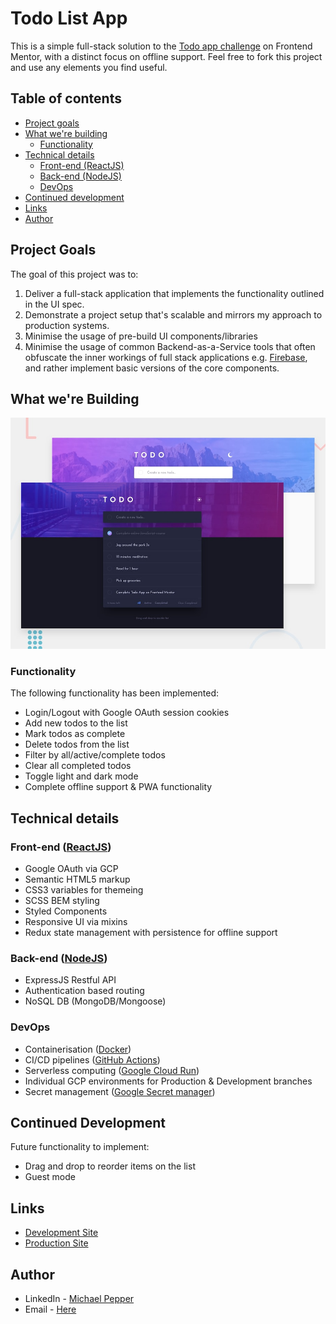 # Todo List App

This is a simple full-stack solution to the [Todo app challenge](https://www.frontendmentor.io/challenges/todo-app-Su1_KokOW) on Frontend Mentor, with a distinct focus on offline support. Feel free to fork this project and use any elements you find useful.

## Table of contents
  - [Project goals](#project-goals)
  - [What we're building](#what-were-building)
    - [Functionality](#functionality)
  - [Technical details](#technical-details)
    - [Front-end (ReactJS)](#front-end-reactjs)
    - [Back-end (NodeJS)](#back-end-nodejs)
    - [DevOps](#devops)
  - [Continued development](#continued-development)
  - [Links](#links)
  - [Author](#author)

## Project Goals

The goal of this project was to:

1. Deliver a full-stack application that implements the functionality outlined in the UI spec.
2. Demonstrate a project setup that's scalable and mirrors my approach to production systems.
3. Minimise the usage of pre-build UI components/libraries
4. Minimise the usage of common Backend-as-a-Service tools that often obfuscate the inner workings of full stack applications e.g. [Firebase](https://firebase.google.com/), and rather implement basic versions of the core components.

## What we're Building

![](ui-design.jpg)

### Functionality

The following functionality has been implemented:

- Login/Logout with Google OAuth session cookies
- Add new todos to the list
- Mark todos as complete
- Delete todos from the list
- Filter by all/active/complete todos
- Clear all completed todos
- Toggle light and dark mode
- Complete offline support & PWA functionality

## Technical details

### Front-end ([ReactJS](https://reactjs.org/))

- Google OAuth via GCP
- Semantic HTML5 markup
- CSS3 variables for themeing
- SCSS BEM styling
- Styled Components
- Responsive UI via mixins
- Redux state management with persistence for offline support

### Back-end ([NodeJS](https://nodejs.org/en/))

- ExpressJS Restful API
- Authentication based routing
- NoSQL DB (MongoDB/Mongoose)

### DevOps

- Containerisation ([Docker](https://www.docker.com/))
- CI/CD pipelines ([GitHub Actions](https://github.com/features/actions))
- Serverless computing ([Google Cloud Run](https://cloud.google.com/run))
- Individual GCP environments for Production & Development branches
- Secret management ([Google Secret manager](https://cloud.google.com/secret-manager))

## Continued Development

Future functionality to implement:

- Drag and drop to reorder items on the list
- Guest mode

## Links

- [Development Site](https://todo-app-development-image-o3f7zte4sq-nw.a.run.app/login)
- [Production Site](https://todo-app-development-image-o3f7zte4sq-nw.a.run.app/login)

## Author

- LinkedIn - [Michael Pepper](https://www.linkedin.com/in/im-michael-pepper/)
- Email - [Here](im.michael.pepper@gmail.com)
